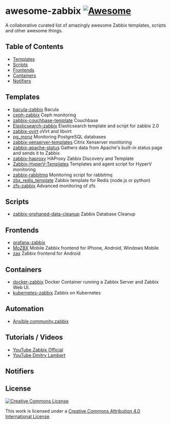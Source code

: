 # awesome-zabbix [![Awesome](https://cdn.rawgit.com/sindresorhus/awesome/d7305f38d29fed78fa85652e3a63e154dd8e8829/media/badge.svg)](https://github.com/sindresorhus/awesome)
A collaborative curated list of amazingly awesome Zabbix templates, scripts and other awesome things.

## Table of Contents

- [Templates](#templates)
- [Scripts](#scripts)
- [Frontends](#frontends)
- [Containers](#containers)
- [Notifiers](#notifiers)

## Templates

- [bacula-zabbix](https://github.com/germanodlf/bacula-zabbix) Bacula
- [ceph-zabbix](https://github.com/thelan/ceph-zabbix) Ceph monitoring
- [zabbix-couchbase-template](https://github.com/myaaaaa-chan/zabbix-couchbase-template) Couchbase
- [Elasticsearch-zabbix](https://github.com/ejimz/Elasticsearch-zabbix) Elasticsearch template and script for zabbix 2.0
- [zabbix-ovirt](https://github.com/jensdepuydt/zabbix-ovirt) oVirt and libvirt
- [pg_monz](https://github.com/pg-monz/pg_monz) Monitoring PostgreSQL databases
- [zabbix-xenserver-templates](https://github.com/kunitake/zabbix-xenserver-templates) Citrix Xenserver monitoring
- [zabbix-apache-status](https://github.com/gpmidi/zabbix-apache-stats) Gathers data from Apache's built-in status page and sends it to Zabbix
- [zabbix-haproxy](https://github.com/anapsix/zabbix-haproxy) HAProxy Zabbix Discovery and Template
- [Zabbix-HyperV-Templates](https://github.com/ameiji/Zabbix-HyperV-Templates) Templates and agent script for HyperV monitoring
- [zabbix-rabbitmq](https://github.com/alfss/zabbix-rabbitmq) Monitoring script for rabbitmq
- [zbx_redis_template](https://github.com/blacked/zbx_redis_template) Zabbix template for Redis (node.js or python)
- [zfs-zabbix](https://github.com/matusso/zfs-zabbix) Advanced monitoring of zfs

## Scripts
- [zabbix-orphaned-data-cleanup](https://github.com/mattiasgeniar/zabbix-orphaned-data-cleanup) Zabbix Database Cleanup

## Frontends
- [grafana-zabbix](https://github.com/alexanderzobnin/grafana-zabbix)
- [MoZBX](https://github.com/mattiasgeniar/MoZBX) Mobile Zabbix frontend for iPhone, Android, Windows Mobile
- [zax](https://github.com/inovex/zax) Zabbix frontend for Android

## Containers
- [docker-zabbix](https://github.com/berngp/docker-zabbix) Docker Container running a Zabbix Server and Zabbix Web UI. 
- [kubernetes-zabbix](https://github.com/monitoringartist/kubernetes-zabbix) Zabbix on Kubernetes 

## Automation
- [Ansible community.zabbix](https://github.com/ansible-collections/community.zabbix)

## Tutorials / Videos
- [YouTube Zabbix Official](https://www.youtube.com/c/zabbix)
- [YouTube Dmitry Lambert](https://www.youtube.com/c/ZabbixCookBook)

## Notifiers

## License

[![Creative Commons License](http://i.creativecommons.org/l/by/4.0/88x31.png)](http://creativecommons.org/licenses/by/4.0/)

This work is licensed under a [Creative Commons Attribution 4.0 International License](http://creativecommons.org/licenses/by/4.0/).
